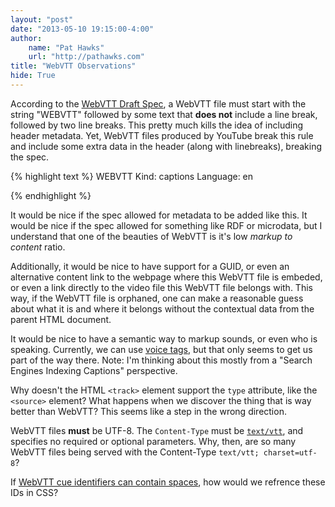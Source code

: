 ```yaml
--- 
layout: "post"  
date: "2013-05-10 19:15:00-4:00"  
author:  
    name: "Pat Hawks"  
    url: "http://pathawks.com"
title: "WebVTT Observations"  
hide: True  
---
```


According to the [WebVTT Draft Spec](http://dev.w3.org/html5/webvtt/#dfn-webvtt-file-body), a WebVTT file must start with the string "WEBVTT" followed by some text that **does not** include a line break, followed by two line breaks. This pretty much kills the idea of including header metadata. Yet, WebVTT files produced by YouTube break this rule and include some extra data in the header (along with linebreaks), breaking the spec.

{% highlight text %}
WEBVTT
Kind: captions
Language: en


{% endhighlight %}

It would be nice if the spec allowed for metadata to be added like this. It would be nice if the spec allowed for something like RDF or microdata, but I understand that one of the beauties of WebVTT is it's low _markup to content_ ratio.

Additionally, it would be nice to have support for a GUID, or even an alternative content link to the webpage where this WebVTT file is embeded, or even a link directly to the video file this WebVTT file belongs with. This way, if the WebVTT file is orphaned, one can make a reasonable guess about what it is and where it belongs without the contextual data from the parent HTML document.

It would be nice to have a semantic way to markup sounds, or even who is speaking. Currently, we can use [voice tags](http://dev.w3.org/html5/webvtt/#dfn-webvtt-cue-voice-span), but that only seems to get us part of the way there. Note: I'm thinking about this mostly from a "Search Engines Indexing Captions" perspective.

Why doesn't the HTML `<track>` element support the `type` attribute, like the `<source>` element? What happens when we discover the thing that is way better than WebVTT? This seems like a step in the wrong direction.

WebVTT files **must** be UTF-8. The `Content-Type` must be [`text/vtt`](http://dev.w3.org/html5/webvtt/#text-vtt), and specifies no required or optional parameters. Why, then, are so many WebVTT files being served with the Content-Type `text/vtt; charset=utf-8`?

If [WebVTT cue identifiers can contain spaces](http://dev.w3.org/html5/webvtt/#dfn-webvtt-cue-identifier), how would we refrence these IDs in CSS?
